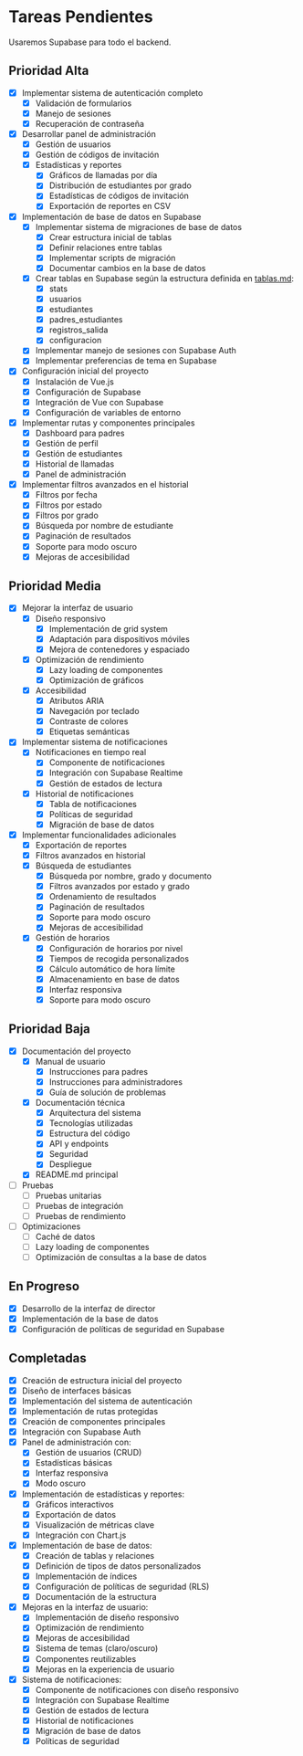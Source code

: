 # Tareas Pendientes

Usaremos Supabase para todo el backend.

## Prioridad Alta
- [x] Implementar sistema de autenticación completo
  - [x] Validación de formularios
  - [x] Manejo de sesiones
  - [x] Recuperación de contraseña
- [x] Desarrollar panel de administración
  - [x] Gestión de usuarios
  - [x] Gestión de códigos de invitación
  - [x] Estadísticas y reportes
    - [x] Gráficos de llamadas por día
    - [x] Distribución de estudiantes por grado
    - [x] Estadísticas de códigos de invitación
    - [x] Exportación de reportes en CSV
- [x] Implementación de base de datos en Supabase
  - [x] Implementar sistema de migraciones de base de datos
    - [x] Crear estructura inicial de tablas
    - [x] Definir relaciones entre tablas
    - [x] Implementar scripts de migración
    - [x] Documentar cambios en la base de datos
  - [x] Crear tablas en Supabase según la estructura definida en [tablas.md](./tablas.md):
    - [x] stats
    - [x] usuarios
    - [x] estudiantes
    - [x] padres_estudiantes
    - [x] registros_salida
    - [x] configuracion
  - [x] Implementar manejo de sesiones con Supabase Auth
  - [x] Implementar preferencias de tema en Supabase
- [x] Configuración inicial del proyecto
  - [x] Instalación de Vue.js
  - [x] Configuración de Supabase
  - [x] Integración de Vue con Supabase
  - [x] Configuración de variables de entorno
- [x] Implementar rutas y componentes principales
  - [x] Dashboard para padres
  - [x] Gestión de perfil
  - [x] Gestión de estudiantes
  - [x] Historial de llamadas
  - [x] Panel de administración
- [x] Implementar filtros avanzados en el historial
  - [x] Filtros por fecha
  - [x] Filtros por estado
  - [x] Filtros por grado
  - [x] Búsqueda por nombre de estudiante
  - [x] Paginación de resultados
  - [x] Soporte para modo oscuro
  - [x] Mejoras de accesibilidad

## Prioridad Media
- [x] Mejorar la interfaz de usuario
  - [x] Diseño responsivo
    - [x] Implementación de grid system
    - [x] Adaptación para dispositivos móviles
    - [x] Mejora de contenedores y espaciado
  - [x] Optimización de rendimiento
    - [x] Lazy loading de componentes
    - [x] Optimización de gráficos
  - [x] Accesibilidad
    - [x] Atributos ARIA
    - [x] Navegación por teclado
    - [x] Contraste de colores
    - [x] Etiquetas semánticas
- [x] Implementar sistema de notificaciones
  - [x] Notificaciones en tiempo real
    - [x] Componente de notificaciones
    - [x] Integración con Supabase Realtime
    - [x] Gestión de estados de lectura
  - [x] Historial de notificaciones
    - [x] Tabla de notificaciones
    - [x] Políticas de seguridad
    - [x] Migración de base de datos
- [x] Implementar funcionalidades adicionales
  - [x] Exportación de reportes
  - [x] Filtros avanzados en historial
  - [x] Búsqueda de estudiantes
    - [x] Búsqueda por nombre, grado y documento
    - [x] Filtros avanzados por estado y grado
    - [x] Ordenamiento de resultados
    - [x] Paginación de resultados
    - [x] Soporte para modo oscuro
    - [x] Mejoras de accesibilidad
  - [x] Gestión de horarios
    - [x] Configuración de horarios por nivel
    - [x] Tiempos de recogida personalizados
    - [x] Cálculo automático de hora límite
    - [x] Almacenamiento en base de datos
    - [x] Interfaz responsiva
    - [x] Soporte para modo oscuro

## Prioridad Baja
- [x] Documentación del proyecto
  - [x] Manual de usuario
    - [x] Instrucciones para padres
    - [x] Instrucciones para administradores
    - [x] Guía de solución de problemas
  - [x] Documentación técnica
    - [x] Arquitectura del sistema
    - [x] Tecnologías utilizadas
    - [x] Estructura del código
    - [x] API y endpoints
    - [x] Seguridad
    - [x] Despliegue
  - [x] README.md principal
- [ ] Pruebas
  - [ ] Pruebas unitarias
  - [ ] Pruebas de integración
  - [ ] Pruebas de rendimiento
- [ ] Optimizaciones
  - [ ] Caché de datos
  - [ ] Lazy loading de componentes
  - [ ] Optimización de consultas a la base de datos

## En Progreso
- [x] Desarrollo de la interfaz de director
- [x] Implementación de la base de datos
- [x] Configuración de políticas de seguridad en Supabase

## Completadas
- [x] Creación de estructura inicial del proyecto
- [x] Diseño de interfaces básicas
- [x] Implementación del sistema de autenticación
- [x] Implementación de rutas protegidas
- [x] Creación de componentes principales
- [x] Integración con Supabase Auth
- [x] Panel de administración con:
  - [x] Gestión de usuarios (CRUD)
  - [x] Estadísticas básicas
  - [x] Interfaz responsiva
  - [x] Modo oscuro
- [x] Implementación de estadísticas y reportes:
  - [x] Gráficos interactivos
  - [x] Exportación de datos
  - [x] Visualización de métricas clave
  - [x] Integración con Chart.js
- [x] Implementación de base de datos:
  - [x] Creación de tablas y relaciones
  - [x] Definición de tipos de datos personalizados
  - [x] Implementación de índices
  - [x] Configuración de políticas de seguridad (RLS)
  - [x] Documentación de la estructura
- [x] Mejoras en la interfaz de usuario:
  - [x] Implementación de diseño responsivo
  - [x] Optimización de rendimiento
  - [x] Mejoras de accesibilidad
  - [x] Sistema de temas (claro/oscuro)
  - [x] Componentes reutilizables
  - [x] Mejoras en la experiencia de usuario
- [x] Sistema de notificaciones:
  - [x] Componente de notificaciones con diseño responsivo
  - [x] Integración con Supabase Realtime
  - [x] Gestión de estados de lectura
  - [x] Historial de notificaciones
  - [x] Migración de base de datos
  - [x] Políticas de seguridad
